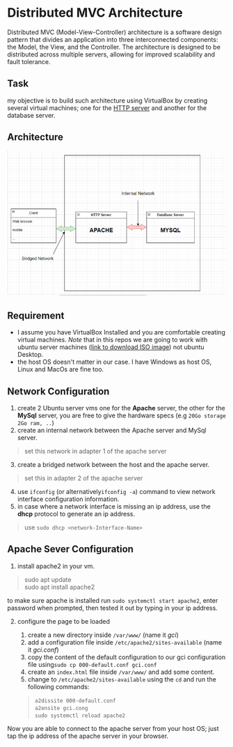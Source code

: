 # Distributed MVC Architecture

Distributed MVC (Model-View-Controller) architecture is a software design pattern that divides an application into three interconnected components: the Model, the View, and the Controller. The architecture is designed to be distributed across multiple servers, allowing for improved scalability and fault tolerance.

## Task

  my objective is to build such architecture using VirtualBox by creating several virtual machines; one for the [HTTP server](https://fr.wikipedia.org/wiki/Serveur_web) and another for the database server.
## Architecture

  ![MVC Architecture](images/mvc-architecture.png)
## Requirement 

* I assume you have VirtualBox Installed and you are comfortable creating virtual machines. *Note* that in this repos we are going to work with ubuntu server machines ([link to download ISO image](https://ubuntu.com/download/server)) not ubuntu Desktop.
* the host OS doesn't matter in our case. I have Windows as host OS, Linux and MacOs are fine too.
## Network Configuration

1. create 2 Ubuntu server vms one for the **Apache** server, the other for the **MySql** server, you are free to give the hardware specs (e.g `20Go storage 2Go ram, ..`)
2. create an internal network between the Apache server and MySql server.
> set this network in adapter 1 of the apache server
3. create a bridged network between the host and the apache server.
> set this in adapter 2 of the apache server
4. use `ifconfig` (or alternatively`ifconfig -a`) command to view network interface configuration information. 
5. in case where a network interface is missing an ip address, use the **dhcp** protocol to generate an ip address.
> use `sudo dhcp <network-Interface-Name>`

## Apache Sever Configuration

1. install apache2 in your vm.
> sudo apt update \
  sudo apt install apache2

to make sure apache is installed run `sudo systemctl start apache2`, enter password when prompted, then tested it out by typing in your ip address.

2. configure the page to be loaded 

    1. create a new directory inside `/var/www/` (name it *gci*)
    2.  add a configuration file inside `/etc/apache2/sites-available` (name it *gci.conf*)
    3. copy the content of the default configuration to our gci configuration file using`sudo cp 000-default.conf gci.conf`
    4. create an `index.html` file inside `/var/www/` and add some content.
    5. change to `/etc/apache2/sites-available` using the `cd` and run the following commands:
    > `a2dissite 000-default.conf`\
      `a2ensite gci.cong`\
      `sudo systemctl reload apache2`

Now you are able to connect to the apache server from your host OS; just tap the ip address of the apache server in your browser. 